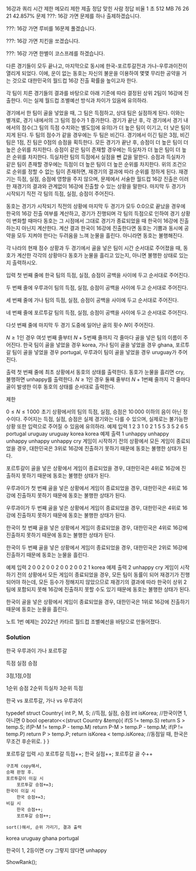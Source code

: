 16강과 쿼리
시간 제한	메모리 제한	제출	정답	맞힌 사람	정답 비율
1 초	512 MB	76	26	21	42.857%
문제
???: 16강 가면 문제를 하나 출제하겠습니다.

???: 16강 가면 루비를 16문제 풀겠습니다.

???: 16강 가면 치킨을 쏘겠습니다.

???: 16강 가면 한별이 코스프레를 하겠습니다.

다른 경기들이 모두 끝나고, 마지막으로 동시에 한국-포르투갈전과 가나-우루과이전이 열리게 되었다. 이에, 운이 없는 동호는 자신의 불운을 이용하여 몇몇 무리한 공약을 거는 것으로 대한민국의 월드컵 16강 진출 확률을 높이고자 한다.

각 팀이 치른 경기들의 결과를 바탕으로 아래 기준에 따라 결정된 상위 2팀이 16강에 진출한다. 이는 실제 월드컵 조별예선 방식과 차이가 있음에 유의하라.

경기에서 한 팀이 골을 넣었을 때, 그 팀은 득점하고, 상대 팀은 실점하게 된다. 이와는 별개로, 경기 내에서의 그 팀의 점수가 
$1$ 증가한다.
경기가 끝난 후, 각 경기에서 경기 내에서의 점수(그 팀의 득점 수치와는 별도임에 유의)가 더 높은 팀이 이기고, 더 낮은 팀이 지게 된다. 두 팀의 점수가 같을 경우에는 두 팀은 비긴다.
경기에서 이긴 팀은 
$3$점, 비긴 팀은 
$1$점, 진 팀은 
$0$점의 승점을 획득한다.
모든 경기가 끝난 후, 승점이 더 높은 팀이 더 높은 순위를 차지한다.
승점이 같은 팀이 존재할 경우에는 득실차가 더 높은 팀이 더 높은 순위를 차지한다. 득실차란 팀의 득점에서 실점을 뺀 값을 말한다.
승점과 득실차가 같은 팀이 존재할 경우에는 득점이 더 높은 팀이 더 높은 순위를 차지한다.
위의 조건으로 순위를 정할 수 없는 팀이 존재하면, 재경기의 결과에 따라 순위를 정하게 된다. 재경기는 득점, 실점, 승점에 영향을 주지 않으며, 문제에서 서술한 월드컵 16강 진출은 이러한 재경기의 결과와 관계없이 16강에 진출할 수 있는 상황을 말한다.
마지막 두 경기가 시작되기 직전 각 팀의 득점, 실점, 승점이 주어진다.

동호는 경기가 시작되기 직전의 상황에 마지막 두 경기가 모두 0:0으로 끝났을 경우에 한국의 16강 진출 여부를 계산하고, 경기가 진행되며 각 팀의 득점으로 인하여 경기 상황이 변화할 때마다 동호는 그 시점에서 그대로 경기가 종료되었을 때 한국이 16강에 진출하는지 아닌지 계산한다. 계산 결과 한국이 16강에 진출한다면 동호는 기쁨과 동시에 공약을 모두 지켜야 한다는 두려움을 느껴 눈물을 흘린다. 아니라면 동호는 불행해진다.

각 나라의 현재 점수 상황과 두 경기에서 골을 넣은 팀이 시간 순서대로 주어졌을 때, 동호가 계산한 각각의 상황마다 동호가 눈물을 흘리고 있는지, 아니면 불행한 상태로 있는지 출력하시오.

입력
첫 번째 줄에 한국 팀의 득점, 실점, 승점이 공백을 사이에 두고 순서대로 주어진다.

두 번째 줄에 우루과이 팀의 득점, 실점, 승점이 공백을 사이에 두고 순서대로 주어진다.

세 번째 줄에 가나 팀의 득점, 실점, 승점이 공백을 사이에 두고 순서대로 주어진다.

네 번째 줄에 포르투갈 팀의 득점, 실점, 승점이 공백을 사이에 두고 순서대로 주어진다.

다섯 번째 줄에 마지막 두 경기 도중에 일어난 골의 횟수 
$N$이 주어진다.


$N \ge 1$ 인 경우 여섯 번째 줄부터 
$N+5$ 번째 줄까지 각 줄마다 골을 넣은 팀의 이름이 주어진다. 한국 팀이 골을 넣었을 경우 korea, 가나 팀이 골을 넣었을 경우 ghana, 포르투갈 팀이 골을 넣었을 경우 portugal, 우루과이 팀이 골을 넣었을 경우 uruguay가 주어진다.

출력
첫 번째 줄에 최초 상황에서 동호의 상태를 출력한다. 동호가 눈물을 흘리면 cry, 불행하면 unhappy를 출력한다. 
$N \ge 1$인 경우 둘째 줄부터 
$N+1$번째 줄까지 각 줄마다 골이 발생한 이후 동호의 상태를 순서대로 출력한다.

제한

$0 \le N \le 1 \, 000$ 
초기 상황에서의 팀의 득점, 실점, 승점은 
$10 \, 000$ 이하의 음이 아닌 정수이다.
주어지는 득점, 실점, 승점은 실제 경기와는 다를 수 있으며, 실제로는 불가능한 상황 또한 입력으로 주어질 수 있음에 유의하라.
예제 입력 1 
2 3 1
0 2 1
5 5 3
5 2 6
5
portugal
uruguay
uruguay
korea
korea
예제 출력 1 
unhappy
unhappy
unhappy
unhappy
unhappy
cry
게임이 시작하기 전의 상황에서 모든 게임이 종료되었을 경우, 대한민국은 3위로 16강에 진출하기 못하기 때문에 동호는 불행한 상태가 된다.

포르투갈이 골을 넣은 상황에서 게임이 종료되었을 경우, 대한민국은 4위로 16강에 진출하지 못하기 때문에 동호는 불행한 상태가 된다.

우루과이가 첫 번째 골을 넣은 상황에서 게임이 종료되었을 경우, 대한민국은 4위로 16강에 진출하지 못하기 때문에 동호는 불행한 상태가 된다.

우루과이가 두 번째 골을 넣은 상황에서 게임이 종료되었을 경우, 대한민국은 4위로 16강에 진출하지 못하기 때문에 동호는 불행한 상태가 된다.

한국이 첫 번째 골을 넣은 상황에서 게임이 종료되었을 경우, 대한민국은 4위로 16강에 진출하지 못하기 때문에 동호는 불행한 상태가 된다.

한국이 두 번째 골을 넣은 상황에서 게임이 종료되었을 경우, 대한민국은 2위로 16강에 진출하기 때문에 동호는 눈물을 흘린다.

예제 입력 2 
0 0 2
0 0 2
0 0 2
0 0 2
1
korea
예제 출력 2 
unhappy
cry
게임이 시작하기 전의 상황에서 모든 게임이 종료되었을 경우, 모든 팀이 동률이 되어 재경기가 진행되어야 하는데, 모든 등수가 정해지지 않았으므로 재경기의 결과에 따라 한국이 상위 2팀에 포함되지 못해 16강에 진출하지 못할 수도 있기 때문에 동호는 불행한 상태가 된다.

한국이 골을 넣은 상황에서 게임이 종료되었을 경우, 대한민국은 1위로 16강에 진출하기 때문에 동호는 눈물을 흘린다.

노트
1번 예제는 2022년 카타르 월드컵 조별예선을 바탕으로 만들어졌다.

### Solution

한국
우루과이
가나
포르투갈

득점 실점 승점

3점,1점,0점

1순위 승점
2순위 득실차
3순위 득점

한국 vs 포르투갈, 가나 vs 우루과이


typedef struct Country{
	int P, M, S;	//득점, 실점, 승점 
	int isKorea;	//한국이면 1, 아니면 0
	bool operator<<(struct Country &temp){
		if(S != temp.S) return S > temp.S;
		if(P-M != temp.P - temp.M) return P-M > temp.P - temp.M;
		if(P != temp.P) return P > temp.P;
		return isKorea < temp.isKorea;	//동점일 때, 한국은 무조건 후순위로.
	}
}

포르투갈 입력 시)
	포르투갈 득점++;
	한국 실점++;
	포르투갈 골 수++

	구조체 copy해서,
	승패 판정 후.
	포르투갈이 이길 시
		포르투갈 승점+=3;
	한국이 이길 시
		한국 승점+=3;
	비길 시
		한국 승점++;
		포르투갈 승점++;

	sort()해서, 순위 가리기, 결과 출력

korea
uruguay
ghana
portugal

한국이 1, 2등이면 
	cry
그렇지 않다면 
	unhappy


ShowRank();